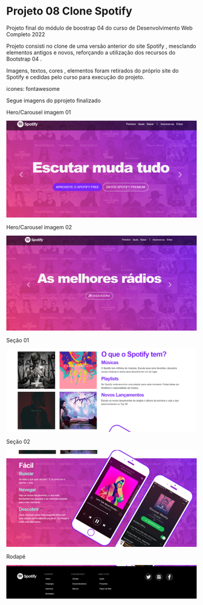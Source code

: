 # Projeto 08 Clone Spotify

Projeto final do módulo de boostrap 04 do curso de Desenvolvimento Web Completo 2022

Projeto consisti no clone de uma versão anterior do site Spotify , mesclando elementos antigos e novos, reforçando a utilização dos recursos do Bootstrap 04 .

Imagens, textos, cores , elementos foram retirados do próprio site do Spotify e cedidas pelo curso para execução do projeto.

icones: fontawesome

Segue imagens do pprojeto finalizado

Hero/Carousel imagem 01

![alt text](./img%20site/carousel02_index.html.png)

Hero/Carousel imagem 02

![alt text](./img%20site/carousel01_index.html.png)

Seção 01

![alt text](./img%20site/secao01.png)

Seção 02

![alt text](./img%20site/secao02.png)

Rodapé

![alt text](./img%20site/rodape.png)

